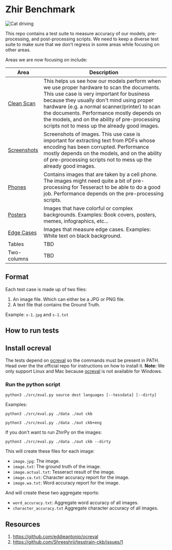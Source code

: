 # Zhir Benchmark

![Cat driving](https://media1.tenor.com/images/b5db61d6f086de808c17fd34eb9870a9/tenor.gif?itemid=16109266)

This repo contains a test suite to measure accuracy of our models, pre-processing, and post-processing scripts. We need to keep a diverse test suite to make sure that we don't regress in some areas while focusing on other areas.

Areas we are now focusing on include:

| Area                              | Description                                                                                                                                                                                                                                                                                                                                                                          |
| --------------------------------- | ------------------------------------------------------------------------------------------------------------------------------------------------------------------------------------------------------------------------------------------------------------------------------------------------------------------------------------------------------------------------------------ |
| [Clean Scan](./data/clean-scans)  | This helps us see how our models perform when we use proper hardware to scan the documents. This use case is very important for business because they usually don't mind using proper hardware (e.g. a normal scanner/printer) to scan the documents. Performance mostly depends on the models, and on the ability of pre-processing scripts not to mess up the already good images. |
| [Screenshots](./data/screenshots) | Screenshots of images. This use case is important for extracting text from PDFs whose encoding has been corrupted. Performance mostly depends on the models, and on the ability of pre-processing scripts not to mess up the already good images.                                                                                                                                    |
| [Phones](./data/phones)           | Contains images that are taken by a cell phone. The images might need quite a bit of pre-processing for Tesseract to be able to do a good job. Performance depends on the pre-processing scripts.                                                                                                                                                                                    |
| [Posters](./data/posters)         | Images that have colorful or complex backgrounds. Examples: Book covers, posters, memes, infographics, etc...                                                                                                                                                                                                                                                                        |
| [Edge Cases](./data/edge-cases)   | Images that measure edge cases. Examples: White text on black background.                                                                                                                                                                                                                                                                                                            |
| Tables                            | TBD                                                                                                                                                                                                                                                                                                                                                                                  |
| Two-columns                       | TBD                                                                                                                                                                                                                                                                                                                                                                                  |

## Format

Each test case is made up of two files:

1. An image file. Which can either be a JPG or PNG file.
2. A text file that contains the Ground Truth.

Example: `s-1.jpg` and `s-1.txt`

## How to run tests

## Install ocreval

The tests depend on [ocreval](https://github.com/eddieantonio/ocreval) so the commands must be present in PATH. Head over the the official repo for instructions on how to install it. **Note:** We only support Linux and Mac because [ocreval](https://github.com/eddieantonio/ocreval) is not available for Windows.

### Run the python script

```
python3 ./src/eval.py source dest languages [--tessdata] [--dirty]
```

Examples:

```
python3 ./src/eval.py ./data ./out ckb
```

```
python3 ./src/eval.py ./data ./out ckb+eng
```

If you don't want to run ZhirPy on the images:

```
python3 ./src/eval.py ./data ./out ckb --dirty
```

This will create these files for each image:

- `image.jpg`: The image.
- `image.txt`: The ground truth of the image.
- `image.actual.txt`: Tesseract result of the image.
- `image.ca.txt`: Character accuracy report for the image.
- `image.wa.txt`: Word accuracy report for the image.

And will create these two aggregate reports:

- `word_accuracy.txt`: Aggregate word accuracy of all images.
- `character_accuracy.txt` Aggregate character accuracy of all images.

## Resources

1. https://github.com/eddieantonio/ocreval
2. https://github.com/Shreeshrii/tesstrain-ckb/issues/1
